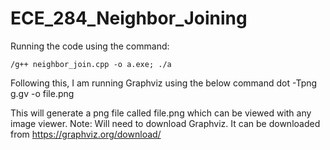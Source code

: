 # ECE_284_Neighbor_Joining

Running the code using the command:

    /g++ neighbor_join.cpp -o a.exe; ./a

Following this, I am running Graphviz using the below command
  dot -Tpng g.gv -o file.png

This will generate a png file called file.png which can be viewed with any image viewer. 
  Note: Will need to download Graphviz. It can be downloaded from https://graphviz.org/download/
